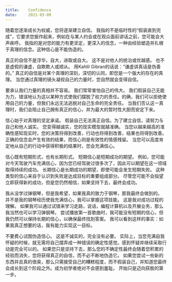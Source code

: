```yaml
---
title:    Confidence
date:     2021-03-09
---
```


随着您逐渐成长为权威，您将逐渐建立自信。 我指的不是临时性的“假装直到完成”，它要求您振作起来，例如在与某人约会或在观众面前讲话之前，您可能会大声疾呼。 我指的是对您的能力有更坚定，更深入的信念，一种由经验塑造并扎根于真理的信念。这种信心是不能伪造的。

真正的自信不是浮华，自大，进取或自大。 这不是对他人的统治或优越感。 也不是虚假的谦虚，自欺欺人或顺从。 用Kahlil Gibran的话说：“谦虚讲真话是伪善的。” 真正的自信是对某个真理的深刻，深切的认同，即您是一个强大的存在的真理。 当您通过真理的镜头凝视自己的力量时，您自然就会变得自信。

要承认我们力量的真相并不容易。 我们常常害怕自己的伟大。 我们假装自己无能为力，错误地认为这以某种方式使我们摆脱了权力的责任。的确，我们可以拒绝使用自己的力量，但我们永远无法逃脱对自己生命的完全责任。 当我们否认这一真理时，我们会阻止自己拥有真正的信心，并为最大的暂时性大胆而安定下来。

信心始于对真理的坚定承诺。 假装自己无法真正自信。为了建立自信，请努力与自己和他人诚实。 您变得越诚实，您的现实模型就越准确。 当您以越来越高的准确性感知现实时，您的决策将得到改善，行动也将得到改善，结果也将得到改善。 正确的信念会产生有效的结果，而信心则是有效性的情感残留。 当您可以高度肯定地从自己的行动中获得积极的结果时，您会充满信心。

信心既有短期形式，也有长期形式。 短期信心是短期成功的期望。 例如，您可能对今天驾驶汽车充满信心，因为您已经驾驶过很多次了，因此可以期望在这一领域取得持续的成功。 长期信心是长期成功的期望，即使可能会发生短期失败。 这种类型的信心来自于认识到失败是达成目标的重要组成部分。 尽管您可能不会指望立即获得新的成功，但是您仍然相信，如果坚持下去，最终会成功。

我从没学过弹钢琴，但是我希望，如果我真的致力于钢琴，那我最终会做到的。 并不是我的钢琴经历使我充满信心，我可以掌握这项技能。 这是我对成功过程的理解。 如果我可以通过试错来学习走路，说话，编程计算机以及开展业务，那么我当然也可以学习弹钢琴。 尝试播放第一首歌曲时，我可能没有短期的信心，但我仍然可以保持长期的信心，以确保最终找到答案。 我可以看到这样的事实：如果我真正想要的话，我有能力实现这一目标。

不要费心试图伪造信心。 这是不诚实的，完全没有必要。 实际上，当您充满自我怀疑的时候，就无需将自己摆弄成一种错误的确定性感觉。感到怀疑并继续采取行动是完全可以的。 如果您只是坚持下去，那么您的不确定性最终会随着您积累的经验而消失，您将获得真正的自信，而不必不断地伪造它。 如果您尝试一些新的东西并且真的很臭，那么只需接受自己的糟糕程度，而不假装自己，并知道您最终会成长到这个阶段之外。成为初学者绝对不会感到羞耻。 开始只是迈向获胜的第一步。